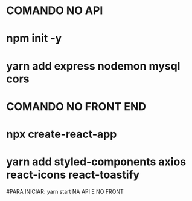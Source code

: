 # COMANDO NO API
# npm init -y
# yarn add express nodemon mysql cors

# COMANDO NO FRONT END
# npx create-react-app
# yarn add styled-components axios react-icons react-toastify



#PARA INICIAR:
yarn start NA API E NO FRONT